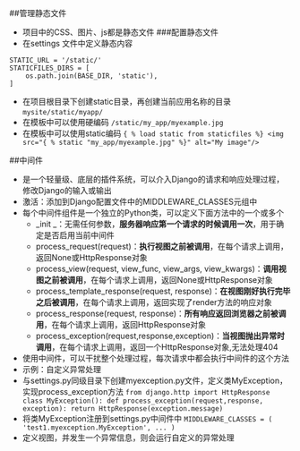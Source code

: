 ##管理静态文件
+ 项目中的CSS、图片、js都是静态文件
###配置静态文件
+ 在settings 文件中定义静态内容
```
STATIC_URL = '/static/'
STATICFILES_DIRS = [
    os.path.join(BASE_DIR, 'static'),
]
```
+ 在项目根目录下创建static目录，再创建当前应用名称的目录
`mysite/static/myapp/`
+ 在模板中可以使用硬编码
`/static/my_app/myexample.jpg`
+ 在模板中可以使用static编码
`{ % load static from staticfiles %}
<img src="{ % static "my_app/myexample.jpg" %}" alt="My image"/>`

##中间件
+ 是一个轻量级、底层的插件系统，可以介入Django的请求和响应处理过程，修改Django的输入或输出
+ 激活：添加到Django配置文件中的MIDDLEWARE_CLASSES元组中
+ 每个中间件组件是一个独立的Python类，可以定义下面方法中的一个或多个
    + _init _：无需任何参数，**服务器响应第一个请求的时候调用一次**，用于确定是否启用当前中间件
    + process_request(request)：**执行视图之前被调用**，在每个请求上调用，返回None或HttpResponse对象
    + process_view(request, view_func, view_args, view_kwargs)：**调用视图之前被调用**，在每个请求上调用，返回None或HttpResponse对象
    + process_template_response(request, response)：**在视图刚好执行完毕之后被调用**，在每个请求上调用，返回实现了render方法的响应对象
    + process_response(request, response)：**所有响应返回浏览器之前被调用**，在每个请求上调用，返回HttpResponse对象
    + process_exception(request,response,exception)：**当视图抛出异常时调用**，在每个请求上调用，返回一个HttpResponse对象,无法处理404
+ 使用中间件，可以干扰整个处理过程，每次请求中都会执行中间件的这个方法
+ 示例：自定义异常处理
+ 与settings.py同级目录下创建myexception.py文件，定义类MyException，实现process_exception方法
`from django.http import HttpResponse
class MyException():
    def process_exception(request,response, exception):
        return HttpResponse(exception.message)`
+ 将类MyException注册到settings.py中间件中
`MIDDLEWARE_CLASSES = (
    'test1.myexception.MyException',
    ...
)`
+ 定义视图，并发生一个异常信息，则会运行自定义的异常处理